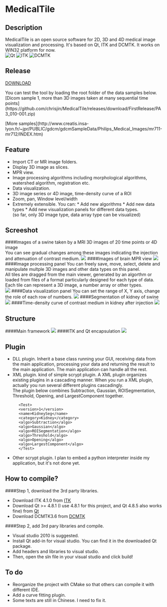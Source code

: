 MedicalTile
===========

Description
----------------
MedicalTile is an open source software for 2D, 3D and 4D medical image visualization and processing. 
It's based on Qt, ITK and DCMTK. It works on WIN32 platform for now.<br>
![Qt](https://github.com/chrisjin/MedicalTile_Resources/blob/master/Qt.png)
![ITK](https://github.com/chrisjin/MedicalTile_Resources/blob/master/ITK.png)
![DCMTK](https://github.com/chrisjin/MedicalTile_Resources/blob/master/dcmtk.png)

Release
--------------
[DOWNLOAD](https://github.com/chrisjin/MedicalTile/releases/download/FirstRelease/Release_10_25_2014.zip)
<p>
You can test the tool by loading the root folder of the data samples below.
<br>
[Dicom sample 1, more than 3D images taken at many sequential time points](https://github.com/chrisjin/MedicalTile/releases/download/FirstRelease/PA3_010-001.zip)
<p>
[More samples](http://www.creatis.insa-lyon.fr/~jpr/PUBLIC/gdcm/gdcmSampleData/Philips_Medical_Images/mr711-mr712/INDEX.htm)


Feature
---------------
* Import CT or MR image folders.
* Display 3D image as slices.
* MPR view.
* Image processing algorithms including morphological algorithms, watershed algorithm, registration etc.
* Data visualization.
* 3D image series or 4D image, time-density curve of a ROI
* Zoom, pan, Window level/width
* Extremely extensible. 
     You can:
      * Add new algorithms
      * Add new data types 
      * Add new visualization panels for different data types. <br>(so far, only 3D image type, data array type can be visualized)

Screeshot
------------------------
####Images of a swine taken by a MRI
3D images of 20 time points or 4D image<br>
You can see gradual changes among these images indicating the injection and attenuation of contrast medium.
![](https://github.com/chrisjin/MedicalTile_Resources/blob/master/time-density.PNG)
####Images of brain
MPR view
![](https://github.com/chrisjin/MedicalTile_Resources/blob/master/mainframe2.PNG)
####Image processing panel
You can freely save, move, select, delete and manipulate multple 3D images and other data types on this panel. <br>
All tiles are dragged from the main viewer, generated by an algorthm or loaded from files of a format particularly designed for each type of data.<br>
Each tile can represent a 3D image, a number array or other types.<br>
![](https://github.com/chrisjin/MedicalTile_Resources/blob/master/algopanel.PNG)
####Data visualization panel
You can set the range of X, Y axis, change the role of each row of numbers.
![](https://github.com/chrisjin/MedicalTile_Resources/blob/master/datavis.PNG)
####Segmentation of kidney of swine
![](https://github.com/chrisjin/MedicalTile_Resources/blob/master/segmentation.PNG)
####Time-density curve of contrast medium in kidney after injection
![](https://github.com/chrisjin/MedicalTile_Resources/blob/master/tdc.PNG)

Structure
---------------------
####Main framework
![](https://github.com/chrisjin/MedicalTile_Resources/blob/master/structure.PNG)
####ITK and Qt encapsulation
![](https://github.com/chrisjin/MedicalTile_Resources/blob/master/data.PNG)

Plugin
-----------------
* DLL plugin. Inherit a base class running your GUI, receiving data from the main application, processing your data and returning the result to the main application. The main application can handle all the rest.
* XML plugin. kind of simple scrypt plugin. A XML plugin organizes existing plugins in a cascading manner. When you run a XML plugin, actually you run several different plugins cascadingly. <br>
The plugin below combines Subtraction, Gaussian, ROISegmentation, Threshold, Opening, and LargestComponent together.
```
      <Test>
      <version>1</version>
      <name>KidneySeg</name>
      <category>Kidney</category>
      <algo>Subtraction</algo>
      <algo>Gaussian</algo>
      <algo>ROISegmentation</algo>
      <algo>Threshold</algo>
      <algo>Opening</algo>
      <algo>LargestComponent</algo>
      </Test>
```
* Other scrypt plugin. I plan to embed a python interpreter inside my application, but it's not done yet.

How to compile?
---------------
####Step 1, download the 3rd party libraries.
* Download ITK 4.1.0 from [ITK](http://www.itk.org/ITK/resources/legacy_releases.html)
* Download Qt >= 4.8.1 (I use 4.8.1 for this project, and Qt 4.8.5 also works fine) from [Qt](http://download.qt-project.org/archive/qt/4.8/)
* Download DCMTK3.6 from [DCMTK](http://dicom.offis.de/dcmtk.php.en)

####Step 2, add 3rd pary libraries and compile. 
* Visual studio 2010 is suggested.<br>
* Install Qt add-in for visual studio. You can find it in the downloaded Qt package.<br>
* Add headers and libraries to visual studio.<br>
* Then, open the sln file in your visual studio and click build!<br>

To do
----------------
* Reorganize the project with CMake so that others can compile it with different IDE.
* Add a curve fitting plugin.
* Some texts are still in Chinese. I need to fix it.
